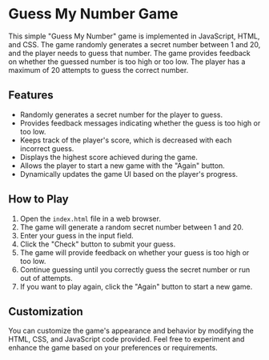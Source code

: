 

# Guess My Number Game

This simple "Guess My Number" game is implemented in JavaScript, HTML, and CSS. The game randomly generates a secret number between 1 and 20, and the player needs to guess that number. The game provides feedback on whether the guessed number is too high or too low. The player has a maximum of 20 attempts to guess the correct number.

## Features

- Randomly generates a secret number for the player to guess.
- Provides feedback messages indicating whether the guess is too high or too low.
- Keeps track of the player's score, which is decreased with each incorrect guess.
- Displays the highest score achieved during the game.
- Allows the player to start a new game with the "Again" button.
- Dynamically updates the game UI based on the player's progress.

## How to Play

1. Open the `index.html` file in a web browser.
2. The game will generate a random secret number between 1 and 20.
3. Enter your guess in the input field.
4. Click the "Check" button to submit your guess.
5. The game will provide feedback on whether your guess is too high or too low.
6. Continue guessing until you correctly guess the secret number or run out of attempts.
7. If you want to play again, click the "Again" button to start a new game.

## Customization

You can customize the game's appearance and behavior by modifying the HTML, CSS, and JavaScript code provided. Feel free to experiment and enhance the game based on your preferences or requirements.



